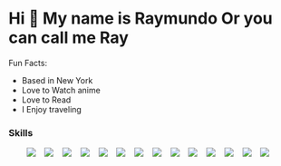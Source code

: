 Hi 👋 My name is Raymundo Or you can call me Ray
==================================
Fun Facts:
* Based in New York
* Love to Watch anime
* Love to Read
* I Enjoy traveling

### Skills
<p align='center'>
  <img src="https://img.shields.io/badge/html5%20-%23e34f26.svg?&style=for-the-badge&logo=html5&logoColor=white" /> &nbsp;&nbsp;
  <img src="https://img.shields.io/badge/CSS3-1572B6?&style=for-the-badge&logo=css3&logoColor=white" /> &nbsp;&nbsp;
  <img src="https://img.shields.io/badge/JavaScript-F7DF1E?style=for-the-badge&logo=javascript&logoColor=black" /> &nbsp;&nbsp;
  <img src='https://img.shields.io/badge/-python-lightgray?style=for-the-badge&logo=python&logoColor=purple'/> &nbsp;&nbsp;
  <img src='https://img.shields.io/badge/c++-%2300599C.svg?style=for-the-badge&logo=c%2B%2B&logoColor=white'/> &nbsp;&nbsp;
  <img src='https://img.shields.io/badge/p5.js-ED225D?style=for-the-badge&logo=p5.js&logoColor=FFFFFF'/> &nbsp;&nbsp;
  <img src='https://img.shields.io/badge/c%23-%23239120.svg?style=for-the-badge&logo=c-sharp&logoColor=white'/> &nbsp;&nbsp;
  <img src='https://img.shields.io/badge/java-%23ED8B00.svg?style=for-the-badge&logo=openjdk&logoColor=white'/> &nbsp;&nbsp;
  <img src='https://img.shields.io/badge/Linux-FCC624?style=for-the-badge&logo=linux&logoColor=black'/> &nbsp;&nbsp;
  <img src='https://img.shields.io/badge/Android-3DDC84?style=for-the-badge&logo=android&logoColor=white'/> &nbsp;&nbsp;
  <img src='https://img.shields.io/badge/iOS-000000?style=for-the-badge&logo=ios&logoColor=white'/> &nbsp;&nbsp;
  <img src='https://img.shields.io/badge/mac%20os-000000?style=for-the-badge&logo=macos&logoColor=F0F0F0'/> &nbsp;&nbsp;
  <img src='https://img.shields.io/badge/Windows-0078D6?style=for-the-badge&logo=windows&logoColor=white'/> &nbsp;&nbsp;
  <img src='https://img.shields.io/badge/-Arduino-00979D?style=for-the-badge&logo=Arduino&logoColor=white'/> &nbsp;&nbsp;
</p>
